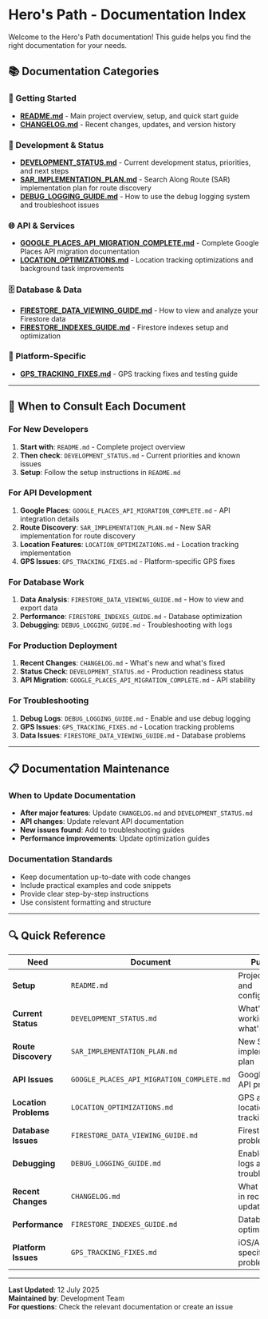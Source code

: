 # Hero's Path - Documentation Index

Welcome to the Hero's Path documentation! This guide helps you find the right documentation for your needs.

## 📚 **Documentation Categories**

### **🚀 Getting Started**
- **[README.md](../README.md)** - Main project overview, setup, and quick start guide
- **[CHANGELOG.md](CHANGELOG.md)** - Recent changes, updates, and version history

### **🔧 Development & Status**
- **[DEVELOPMENT_STATUS.md](DEVELOPMENT_STATUS.md)** - Current development status, priorities, and next steps
- **[SAR_IMPLEMENTATION_PLAN.md](SAR_IMPLEMENTATION_PLAN.md)** - Search Along Route (SAR) implementation plan for route discovery
- **[DEBUG_LOGGING_GUIDE.md](DEBUG_LOGGING_GUIDE.md)** - How to use the debug logging system and troubleshoot issues

### **🌐 API & Services**
- **[GOOGLE_PLACES_API_MIGRATION_COMPLETE.md](GOOGLE_PLACES_API_MIGRATION_COMPLETE.md)** - Complete Google Places API migration documentation
- **[LOCATION_OPTIMIZATIONS.md](LOCATION_OPTIMIZATIONS.md)** - Location tracking optimizations and background task improvements

### **🗄️ Database & Data**
- **[FIRESTORE_DATA_VIEWING_GUIDE.md](FIRESTORE_DATA_VIEWING_GUIDE.md)** - How to view and analyze your Firestore data
- **[FIRESTORE_INDEXES_GUIDE.md](FIRESTORE_INDEXES_GUIDE.md)** - Firestore indexes setup and optimization

### **📱 Platform-Specific**
- **[GPS_TRACKING_FIXES.md](GPS_TRACKING_FIXES.md)** - GPS tracking fixes and testing guide

---

## 🎯 **When to Consult Each Document**

### **For New Developers**
1. **Start with**: `README.md` - Complete project overview
2. **Then check**: `DEVELOPMENT_STATUS.md` - Current priorities and known issues
3. **Setup**: Follow the setup instructions in `README.md`

### **For API Development**
1. **Google Places**: `GOOGLE_PLACES_API_MIGRATION_COMPLETE.md` - API integration details
2. **Route Discovery**: `SAR_IMPLEMENTATION_PLAN.md` - New SAR implementation for route discovery
3. **Location Features**: `LOCATION_OPTIMIZATIONS.md` - Location tracking implementation
4. **GPS Issues**: `GPS_TRACKING_FIXES.md` - Platform-specific GPS fixes

### **For Database Work**
1. **Data Analysis**: `FIRESTORE_DATA_VIEWING_GUIDE.md` - How to view and export data
2. **Performance**: `FIRESTORE_INDEXES_GUIDE.md` - Database optimization
3. **Debugging**: `DEBUG_LOGGING_GUIDE.md` - Troubleshooting with logs

### **For Production Deployment**
1. **Recent Changes**: `CHANGELOG.md` - What's new and what's fixed
2. **Status Check**: `DEVELOPMENT_STATUS.md` - Production readiness status
3. **API Migration**: `GOOGLE_PLACES_API_MIGRATION_COMPLETE.md` - API stability

### **For Troubleshooting**
1. **Debug Logs**: `DEBUG_LOGGING_GUIDE.md` - Enable and use debug logging
2. **GPS Issues**: `GPS_TRACKING_FIXES.md` - Location tracking problems
3. **Data Issues**: `FIRESTORE_DATA_VIEWING_GUIDE.md` - Database problems

---

## 📋 **Documentation Maintenance**

### **When to Update Documentation**
- **After major features**: Update `CHANGELOG.md` and `DEVELOPMENT_STATUS.md`
- **API changes**: Update relevant API documentation
- **New issues found**: Add to troubleshooting guides
- **Performance improvements**: Update optimization guides

### **Documentation Standards**
- Keep documentation up-to-date with code changes
- Include practical examples and code snippets
- Provide clear step-by-step instructions
- Use consistent formatting and structure

---

## 🔍 **Quick Reference**

| Need | Document | Purpose |
|------|----------|---------|
| **Setup** | `README.md` | Project setup and configuration |
| **Current Status** | `DEVELOPMENT_STATUS.md` | What's working and what's next |
| **Route Discovery** | `SAR_IMPLEMENTATION_PLAN.md` | New SAR implementation plan |
| **API Issues** | `GOOGLE_PLACES_API_MIGRATION_COMPLETE.md` | Google Places API problems |
| **Location Problems** | `LOCATION_OPTIMIZATIONS.md` | GPS and location tracking |
| **Database Issues** | `FIRESTORE_DATA_VIEWING_GUIDE.md` | Firestore data problems |
| **Debugging** | `DEBUG_LOGGING_GUIDE.md` | Enable debug logs and troubleshoot |
| **Recent Changes** | `CHANGELOG.md` | What changed in recent updates |
| **Performance** | `FIRESTORE_INDEXES_GUIDE.md` | Database optimization |
| **Platform Issues** | `GPS_TRACKING_FIXES.md` | iOS/Android specific problems |

---

**Last Updated**: 12 July 2025  
**Maintained by**: Development Team  
**For questions**: Check the relevant documentation or create an issue 